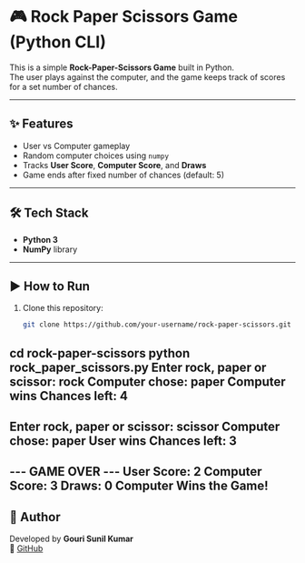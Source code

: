 # 🎮 Rock Paper Scissors Game (Python CLI)

This is a simple **Rock-Paper-Scissors Game** built in Python.  
The user plays against the computer, and the game keeps track of scores for a set number of chances.

---

## ✨ Features
- User vs Computer gameplay  
- Random computer choices using `numpy`  
- Tracks **User Score**, **Computer Score**, and **Draws**  
- Game ends after fixed number of chances (default: 5)  

---

## 🛠️ Tech Stack
- **Python 3**  
- **NumPy** library  

---

## ▶️ How to Run
1. Clone this repository:
   ```bash
   git clone https://github.com/your-username/rock-paper-scissors.git
cd rock-paper-scissors
python rock_paper_scissors.py
Enter rock, paper or scissor: rock
Computer chose: paper
Computer wins
Chances left: 4
------------------------------

Enter rock, paper or scissor: scissor
Computer chose: paper
User wins
Chances left: 3
------------------------------

--- GAME OVER ---
User Score: 2
Computer Score: 3
Draws: 0
Computer Wins the Game!
---

## 🙌 Author
Developed by **Gouri Sunil Kumar**  
🔗 [GitHub](https://github.com/GOURI0630)
